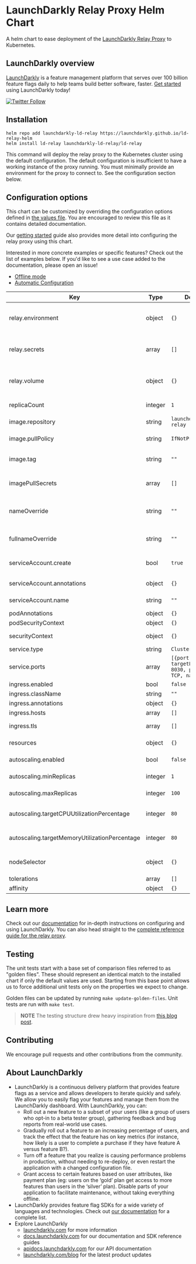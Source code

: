 # LaunchDarkly Relay Proxy Helm Chart

A helm chart to ease deployment of the [LaunchDarkly Relay Proxy](https://github.com/launchdarkly/ld-relay) to Kubernetes.

## LaunchDarkly overview

[LaunchDarkly](https://www.launchdarkly.com) is a feature management platform that serves over 100 billion feature flags daily to help teams build better software, faster. [Get started](https://docs.launchdarkly.com/docs/getting-started) using LaunchDarkly today!

[![Twitter Follow](https://img.shields.io/twitter/follow/launchdarkly.svg?style=social&label=Follow&maxAge=2592000)](https://twitter.com/intent/follow?screen_name=launchdarkly)

## Installation

```shell
helm repo add launchdarkly-ld-relay https://launchdarkly.github.io/ld-relay-helm
helm install ld-relay launchdarkly-ld-relay/ld-relay
```

This command will deploy the relay proxy to the Kubernetes cluster using the default configuration. The default configuration is insufficient to have a working instance of the proxy running. You must minimally provide an environment for the proxy to connect to. See the configuration section below.

## Configuration options

This chart can be customized by overriding the configuration options defined in [the values file](https://github.com/launchdarkly/ld-relay-helm/blob/main/values.yaml). You are encouraged to review this file as it contains detailed documentation.

Our [getting started](./docs/getting-started.md) guide also provides more detail into configuring the relay proxy using this chart.

Interested in more concrete examples or specific features? Check out the list of examples below. If you'd like to see a use case added to the documentation, please open an issue!

* [Offline mode](./docs/examples/offline-mode.md)
* [Automatic Configuration](./docs/examples/automatic-configuration.md)

| Key                                           | Type    | Default                                                      | Description                                                                             |
|-----------------------------------------------|---------|--------------------------------------------------------------|-----------------------------------------------------------------------------------------|
| relay.environment                             | object  | `{}`                                                         | Define container environment variables to configure the relay instance                  |
| relay.secrets                                 | array   | `[]`                                                         | Define container environment variables populated from a k8s secret                      |
| relay.volume                                  | object  | `{}`                                                         | Optionally enable offline mode or reference an existing config file from defined volume |
| replicaCount                                  | integer | `1`                                                          | Number of replicas of the relay pod                                                     |
| image.repository                              | string  | `launchdarkly/ld-relay`                                      | ld-relay image repository                                                               |
| image.pullPolicy                              | string  | `IfNotPresent`                                               | ld-relay image pull policy                                                              |
| image.tag                                     | string  | `""`                                                         | Overrides the image tag whose default is the chart appVersion.                          |
| imagePullSecrets                              | array   | `[]`                                                         | Specify docker registry secret names as an array                                        |
| nameOverride                                  | string  | `""`                                                         | Partially override the fullname template with a string (includes release name)          |
| fullnameOverride                              | string  | `""`                                                         | Fully override the fullname template with a string                                      |
| serviceAccount.create                         | bool    | `true`                                                       | Specifies whether a service account should be created                                   |
| serviceAccount.annotations                    | object  | `{}`                                                         | Annotations to add to the service account                                               |
| serviceAccount.name                           | string  | `""`                                                         | The name of the service account to use.                                                 |
| podAnnotations                                | object  | `{}`                                                         | Pod annotations                                                                         |
| podSecurityContext                            | object  | `{}`                                                         | Pod security context                                                                    |
| securityContext                               | object  | `{}`                                                         | Container security context                                                              |
| service.type                                  | string  | `ClusterIP`                                                  | Kubernetes service type                                                                 |
| service.ports                                 | array   | `[{port: 8030, targetPort: 8030, protocol: TCP, name: api}]` | Service port mapping. Must include one port named api.                                  |
| ingress.enabled                               | bool    | `false`                                                      | Enable ingress controller                                                               |
| ingress.className                             | string  | `""`                                                         | Ingress class name                                                                      |
| ingress.annotations                           | object  | `{}`                                                         | Ingress annotations                                                                     |
| ingress.hosts                                 | array   | `[]`                                                         | List of host rules                                                                      |
| ingress.tls                                   | array   | `[]`                                                         | Ingress TLS configuration                                                               |
| resources                                     | object  | `{}`                                                         | Resource requirements for the relay container                                           |
| autoscaling.enabled                           | bool    | `false`                                                      | Enable HorizontalPodAutoscaler                                                          |
| autoscaling.minReplicas                       | integer | `1`                                                          | Set minimum number of running replicas                                                  |
| autoscaling.maxReplicas                       | integer | `100`                                                        | Set maximum number of running replicas                                                  |
| autoscaling.targetCPUUtilizationPercentage    | integer | `80`                                                         | Configure CPU as an average utilization metrics resource                                |
| autoscaling.targetMemoryUtilizationPercentage | integer | `80`                                                         | Configure memory as an average utilization metrics resource                             |
| nodeSelector                                  | object  | `{}`                                                         | Selector to target node placement for the relay pod                                     |
| tolerations                                   | array   | `[]`                                                         | Specify pod tolerations                                                                 |
| affinity                                      | object  | `{}`                                                         | Specify pod affinity                                                                    |

## Learn more

Check out our [documentation](https://docs.launchdarkly.com) for in-depth instructions on configuring and using LaunchDarkly. You can also head straight to the [complete reference guide for the relay proxy](https://docs.launchdarkly.com/home/relay-proxy).

## Testing

The unit tests start with a base set of comparison files referred to as "golden files". These should represent an
identical match to the installed chart if only the default values are used. Starting from this base point allows us to
force additional unit tests only on the properties we expect to change.

Golden files can be updated by running `make update-golden-files`.
Unit tests are run with `make test`.

> **NOTE** The testing structure drew heavy inspiration from [this blog post](https://camunda.com/blog/2022/03/test/).

## Contributing

We encourage pull requests and other contributions from the community.

## About LaunchDarkly

* LaunchDarkly is a continuous delivery platform that provides feature flags as a service and allows developers to iterate quickly and safely. We allow you to easily flag your features and manage them from the LaunchDarkly dashboard.  With LaunchDarkly, you can:
    * Roll out a new feature to a subset of your users (like a group of users who opt-in to a beta tester group), gathering feedback and bug reports from real-world use cases.
    * Gradually roll out a feature to an increasing percentage of users, and track the effect that the feature has on key metrics (for instance, how likely is a user to complete a purchase if they have feature A versus feature B?).
    * Turn off a feature that you realize is causing performance problems in production, without needing to re-deploy, or even restart the application with a changed configuration file.
    * Grant access to certain features based on user attributes, like payment plan (eg: users on the ‘gold’ plan get access to more features than users in the ‘silver’ plan). Disable parts of your application to facilitate maintenance, without taking everything offline.
* LaunchDarkly provides feature flag SDKs for a wide variety of languages and technologies. Check out [our documentation](https://docs.launchdarkly.com/docs) for a complete list.
* Explore LaunchDarkly
    * [launchdarkly.com](https://www.launchdarkly.com/ "LaunchDarkly Main Website") for more information
    * [docs.launchdarkly.com](https://docs.launchdarkly.com/  "LaunchDarkly Documentation") for our documentation and SDK reference guides
    * [apidocs.launchdarkly.com](https://apidocs.launchdarkly.com/  "LaunchDarkly API Documentation") for our API documentation
    * [launchdarkly.com/blog](https://launchdarkly.com/blog/  "LaunchDarkly Blog Documentation") for the latest product updates
